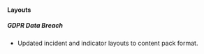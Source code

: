 

#### Layouts
##### GDPR Data Breach
 - Updated incident and indicator layouts to content pack format.